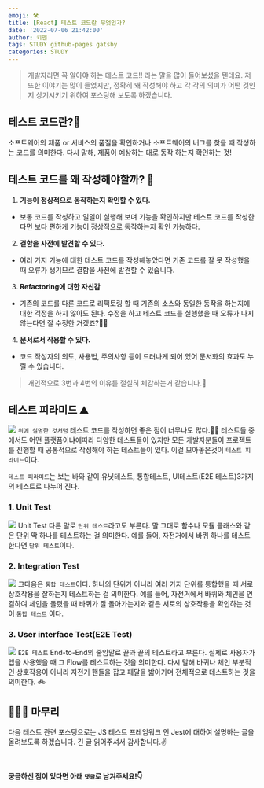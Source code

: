 ```yaml
---
emoji: 🛠
title: [React] 테스트 코드란 무엇인가?
date: '2022-07-06 21:42:00'
author: 키맨
tags: STUDY github-pages gatsby
categories: STUDY
---
```


> 개발자라면 꼭 알아야 하는 테스트 코드!! 라는 말을 많이 들어보셨을 텐데요. 저 또한 이야기는 많이 들었지만, 정확히 왜 작성해야 하고 각 각의 의미가 어떤 것인지 상기시키기 위하여 포스팅해 보도록 하겠습니다.

## 테스트 코드란?🧐

소프트웨어의 제품 or 서비스의 품질을 확인하거나 소프트웨어의 버그를 찾을 때 작성하는 코드를 의미한다. 다시 말해, 제품이 예상하는 대로 동작 하는지 확인하는 것!

## 테스트 코드를 왜 작성해야할까? 🤔

1. **기능이 정상적으로 동작하는지 확인할 수 있다.**

- 보통 코드를 작성하고 일일이 실행해 보며 기능을 확인하지만 테스트 코드를 작성한다면 보다 편하게 기능이 정상적으로 동작하는지 확인 가능하다.

2. **결함을 사전에 발견할 수 있다.**

- 여러 가지 기능에 대한 테스트 코드를 작성해놓았다면 기존 코드를 잘 못 작성했을 때 오류가 생기므로 결함을 사전에 발견할 수 있습니다.

3. **Refactoring에 대한 자신감**

- 기존의 코드를 다른 코드로 리팩토링 할 때 기존의 소스와 동일한 동작을 하는지에 대한 걱정을 하지 않아도 된다. 수정을 하고 테스트 코드를 실행했을 때 오류가 나지 않는다면 잘 수정한 거겠죠?👍🏻

4. **문서로서 작용할 수 있다.**

- 코드 작성자의 의도, 사용법, 주의사항 등이 드러나게 되어 있어 문서화의 효과도 누릴 수 있습니다.

> 개인적으로 3번과 4번의 이유를 절실히 체감하는거 같습니다.🥰

## 테스트 피라미드 ⛰

![](https://images.velog.io/images/jooyoung/post/4c136f7d-6fc4-425b-9a3c-4dbe40cfe719/%E1%84%83%E1%85%A1%E1%84%8B%E1%85%AE%E1%86%AB%E1%84%85%E1%85%A9%E1%84%83%E1%85%B3.png)
`위에 설명한 것처럼` 테스트 코드를 작성하면 좋은 점이 너무나도 많다.👍🏻 테스트들 중에서도 어떤 플랫폼이냐에따라 다양한 테스트들이 있지만 모든 개발자분들이 프로젝트를 진행할 때 공통적으로 작성해야 하는 테스트들이 있다. 이걸 모아놓은것이 `테스트 피라미드`이다.

`테스트 피라미드`는 보는 바와 같이 유닛테스트, 통합테스트, UI테스트(E2E 테스트)3가지의 테스트로 나누어 진다.

### 1. Unit Test

![](<https://images.velog.io/images/jooyoung/post/ec81c3ed-5c32-4fd3-9dff-e28f1d723223/%E1%84%83%E1%85%A1%E1%84%8B%E1%85%AE%E1%86%AB%E1%84%85%E1%85%A9%E1%84%83%E1%85%B3%20(1).png>)
Unit Test 다른 말로 `단위 테스트`라고도 부른다. 말 그대로 함수나 모듈 클래스와 같은 단위 딱 하나를 테스트하는 걸 의미한다. 예를 들어, 자전거에서 바퀴 하나를 테스트한다면 `단위 테스트`이다.

### 2. Integration Test

![](<https://images.velog.io/images/jooyoung/post/8d20728c-d308-41ee-b326-4155d51ad1bf/%E1%84%83%E1%85%A1%E1%84%8B%E1%85%AE%E1%86%AB%E1%84%85%E1%85%A9%E1%84%83%E1%85%B3%20(2).png>)
그다음은 `통합 테스트`이다. 하나의 단위가 아니라 여러 가지 단위를 통합했을 때 서로 상호작용을 잘하는지 테스트하는 걸 의미한다. 예를 들어, 자전거에서 바퀴와 체인을 연결하여 체인을 돌렸을 때 바퀴가 잘 돌아가는지와 같은 서로의 상호작용을 확인하는 것이 `통합 테스트` 이다.

### 3. User interface Test(E2E Test)

![](https://images.velog.io/images/jooyoung/post/cf16c7f2-fdd6-4d89-bd43-f96e35d10c15/%E1%84%83%E1%85%A1%E1%84%8B%E1%85%AE%E1%86%AB%E1%84%85%E1%85%A9%E1%84%83%E1%85%B3.png)
`E2E 테스트` End-to-End의 줄임말로 끝과 끝의 테스트라고 부른다. 실제로 사용자가 앱을 사용했을 때 그 Flow를 테스트하는 것을 의미한다. 다시 말해 바퀴나 체인 부분적인 상호작용이 아니라 자전거 핸들을 잡고 페달을 밟아가며 전체적으로 테스트하는 것을 의미한다. 🚲

## 🕵🏻‍♂️ 마무리

다음 테스트 관련 포스팅으로는 JS 테스트 프레임워크 인 Jest에 대하여 설명하는 글을 올려보도록 하겠습니다. 긴 글 읽어주셔서 감사합니다.✌️

<br/>

**궁금하신 점이 있다면 아래 `댓글`로 남겨주세요!👇**

```toc

```
